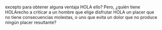 excepto para obtener alguna ventaja HOLA 
ello? Pero, ¿quién tiene HOLArecho a criticar a un 
hombre que elige disfrutar HOLA un placer que no 
tiene consecuencias molestas, o uno que evita un 
dolor que no produce ningún placer resultante?